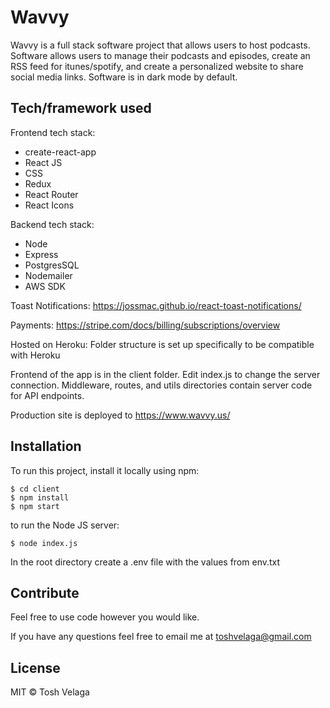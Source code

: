 # Wavvy

Wavvy is a full stack software project that allows users to host podcasts. Software allows users to manage their podcasts and episodes, create an RSS feed for itunes/spotify, and create a personalized website to share social media links. Software is in dark mode by default.

## Tech/framework used

Frontend tech stack:

- create-react-app
- React JS
- CSS
- Redux
- React Router
- React Icons

Backend tech stack:

- Node
- Express
- PostgresSQL
- Nodemailer
- AWS SDK

Toast Notifications: https://jossmac.github.io/react-toast-notifications/

Payments: https://stripe.com/docs/billing/subscriptions/overview

Hosted on Heroku: Folder structure is set up specifically to be compatible with Heroku

Frontend of the app is in the client folder. Edit index.js to change the server connection. Middleware, routes, and utils directories contain server code for API endpoints.

Production site is deployed to https://www.wavvy.us/

## Installation

To run this project, install it locally using npm:

```
$ cd client
$ npm install
$ npm start
```

to run the Node JS server:

```
$ node index.js
```

In the root directory create a .env file with the values from env.txt

## Contribute

Feel free to use code however you would like.

If you have any questions feel free to email me at toshvelaga@gmail.com

## License

MIT © Tosh Velaga
